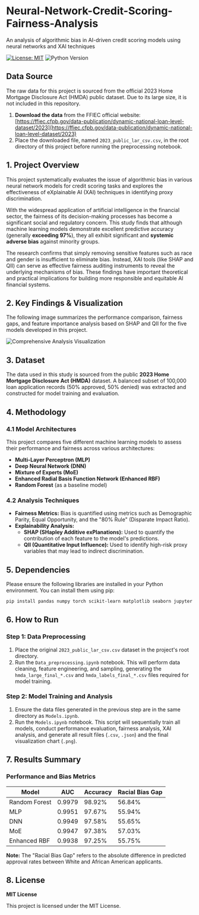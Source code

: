 # Neural-Network-Credit-Scoring-Fairness-Analysis

An analysis of algorithmic bias in AI-driven credit scoring models using neural networks and XAI techniques

[![License: MIT](https://img.shields.io/badge/License-MIT-yellow.svg)](https://opensource.org/licenses/MIT)
![Python Version](https://img.shields.io/badge/Python-3.9%2B-blue)

## Data Source

The raw data for this project is sourced from the official 2023 Home Mortgage Disclosure Act (HMDA) public dataset. Due to its large size, it is not included in this repository.

1.  **Download the data** from the FFIEC official website: [https://ffiec.cfpb.gov/data-publication/dynamic-national-loan-level-dataset/2023](https://ffiec.cfpb.gov/data-publication/dynamic-national-loan-level-dataset/2023)
2.  Place the downloaded file, named `2023_public_lar_csv.csv`, in the root directory of this project before running the preprocessing notebook.

## 1. Project Overview

This project systematically evaluates the issue of algorithmic bias in various neural network models for credit scoring tasks and explores the effectiveness of eXplainable AI (XAI) techniques in identifying proxy discrimination.

With the widespread application of artificial intelligence in the financial sector, the fairness of its decision-making processes has become a significant social and regulatory concern. This study finds that although machine learning models demonstrate excellent predictive accuracy (generally **exceeding 97%**), they all exhibit significant and **systemic adverse bias** against minority groups.

The research confirms that simply removing sensitive features such as race and gender is insufficient to eliminate bias. Instead, XAI tools (like SHAP and QII) can serve as effective fairness auditing instruments to reveal the underlying mechanisms of bias. These findings have important theoretical and practical implications for building more responsible and equitable AI financial systems.

## 2. Key Findings & Visualization

The following image summarizes the performance comparison, fairness gaps, and feature importance analysis based on SHAP and QII for the five models developed in this project.

![Comprehensive Analysis Visualization](https://github.com/user-attachments/assets/a7a56d52-99bf-4576-8df5-265255d5e454)

## 3. Dataset

The data used in this study is sourced from the public **2023 Home Mortgage Disclosure Act (HMDA)** dataset. A balanced subset of 100,000 loan application records (50% approved, 50% denied) was extracted and constructed for model training and evaluation.

## 4. Methodology

### 4.1 Model Architectures

This project compares five different machine learning models to assess their performance and fairness across various architectures:

- **Multi-Layer Perceptron (MLP)**
- **Deep Neural Network (DNN)**
- **Mixture of Experts (MoE)**
- **Enhanced Radial Basis Function Network (Enhanced RBF)**
- **Random Forest** (as a baseline model)

### 4.2 Analysis Techniques

- **Fairness Metrics:** Bias is quantified using metrics such as Demographic Parity, Equal Opportunity, and the "80% Rule" (Disparate Impact Ratio).
- **Explainability Analysis:**
  - **SHAP (SHapley Additive exPlanations):** Used to quantify the contribution of each feature to the model's predictions.
  - **QII (Quantitative Input Influence):** Used to identify high-risk proxy variables that may lead to indirect discrimination.

## 5. Dependencies

Please ensure the following libraries are installed in your Python environment. You can install them using pip:

```bash
pip install pandas numpy torch scikit-learn matplotlib seaborn jupyter shap
```

## 6. How to Run

### Step 1: Data Preprocessing

1. Place the original `2023_public_lar_csv.csv` dataset in the project's root directory.
2. Run the `Data_preprocessing.ipynb` notebook. This will perform data cleaning, feature engineering, and sampling, generating the `hmda_large_final_*.csv` and `hmda_labels_final_*.csv` files required for model training.

### Step 2: Model Training and Analysis

1. Ensure the data files generated in the previous step are in the same directory as `Models.ipynb`.
2. Run the `Models.ipynb` notebook. This script will sequentially train all models, conduct performance evaluation, fairness analysis, XAI analysis, and generate all result files (`.csv`, `.json`) and the final visualization chart (`.png`).

## 7. Results Summary

### Performance and Bias Metrics

| Model | AUC | Accuracy | Racial Bias Gap |
|-------|-----|----------|-----------------|
| Random Forest | 0.9979 | 98.92% | 56.84% |
| MLP | 0.9951 | 97.67% | 55.94% |
| DNN | 0.9949 | 97.58% | 55.65% |
| MoE | 0.9947 | 97.38% | 57.03% |
| Enhanced RBF | 0.9938 | 97.25% | 55.75% |

**Note:** The "Racial Bias Gap" refers to the absolute difference in predicted approval rates between White and African American applicants.

## 8. License

**MIT License**

This project is licensed under the MIT License.
